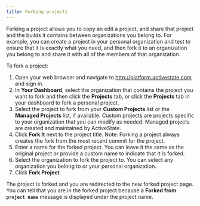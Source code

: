 ```yaml
---
title: Forking projects
---
```


Forking a project allows you to copy an edit a project, and share that project and the builds it contains between organizations you belong to. For example, you can create a project in your personal organization and test to ensure that it is exactly what you need, and then fork it to an organization you belong to and share it with all of the members of that organization.

To fork a project:

1. Open your web browser and navigate to <a href ="https://platform.activestate.com" target="\_blank">http://platform.activestate.com</a> and sign in.
2. In **Your Dashboard**, select the organization that contains the project you want to fork and then click the **Projects** tab, or click the **Projects** tab in your dashboard to fork a personal project.
3. Select the project to fork from your **Custom Projects** list or the **Managed Projects** list, if available. Custom projects are projects specific to your organization that you can modify as needed. Managed projects are created and maintained by ActiveState.
4. Click **Fork It** next to the project title.
   Note: Forking a project always creates the fork from the most recent commit for the project. 
5. Enter a name for the forked project. You can leave it the same as the original project or provide a custom name to indicate that it is forked.
6. Select the organization to fork the project to. You can select any organization you belong to or your personal organization.
7. Click **Fork Project**.

The project is forked and you are redirected to the new forked project page. You can tell that you are in the forked project because a **Forked from `project name`** message is displayed under the project name. 
